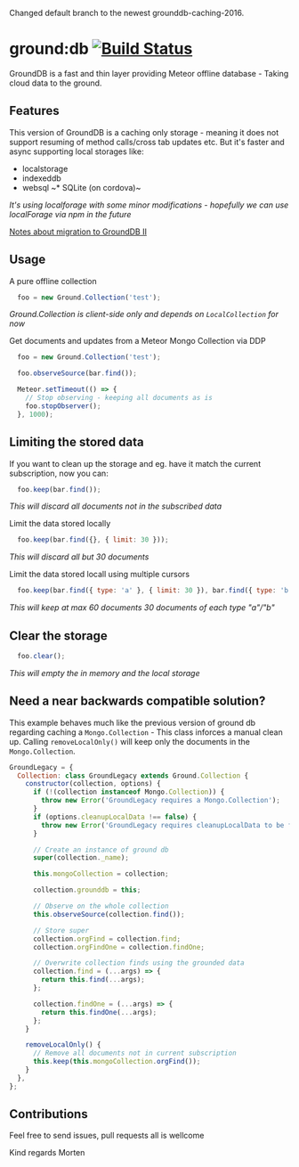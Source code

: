 Changed default branch to the newest grounddb-caching-2016.

ground:db [![Build Status](https://travis-ci.org/GroundMeteor/db.png?branch=grounddb-caching-2016)](https://travis-ci.org/GroundMeteor/db)
==========

GroundDB is a fast and thin layer providing Meteor offline database - Taking cloud data to the ground.

## Features
This version of GroundDB is a caching only storage - meaning it does not support resuming of method calls/cross tab updates etc. But it's faster and async supporting local storages like:
* localstorage
* indexeddb
* websql
~* SQLite (on cordova)~

*It's using localforage with some minor modifications - hopefully we can use localForage via npm in the future*

[Notes about migration to GroundDB II](https://github.com/GroundMeteor/db/issues/153#issuecomment-206125703)

## Usage

A pure offline collection
```js
  foo = new Ground.Collection('test');
```
*Ground.Collection is client-side only and depends on `LocalCollection` for now*


Get documents and updates from a Meteor Mongo Collection via DDP
```js
  foo = new Ground.Collection('test');

  foo.observeSource(bar.find());

  Meteor.setTimeout(() => {
    // Stop observing - keeping all documents as is
    foo.stopObserver();
  }, 1000);
```

## Limiting the stored data

If you want to clean up the storage and eg. have it match the current subscription, now you can:
```js
  foo.keep(bar.find());
```
*This will discard all documents not in the subscribed data*


Limit the data stored locally
```js
  foo.keep(bar.find({}, { limit: 30 }));
```
*This will discard all but 30 documents*


Limit the data stored locall using multiple cursors
```js
  foo.keep(bar.find({ type: 'a' }, { limit: 30 }), bar.find({ type: 'b' }, { limit: 30 }));
```
*This will keep at max 60 documents 30 documents of each type "a"/"b"*


## Clear the storage
```js
  foo.clear();
```
*This will empty the in memory and the local storage*


## Need a near backwards compatible solution?

This example behaves much like the previous version of ground db regarding caching a `Mongo.Collection` - This class inforces a manual clean up. Calling `removeLocalOnly()` will keep only the documents in the `Mongo.Collection`.

```js
GroundLegacy = {
  Collection: class GroundLegacy extends Ground.Collection {
    constructor(collection, options) {
      if (!(collection instanceof Mongo.Collection)) {
        throw new Error('GroundLegacy requires a Mongo.Collection');
      }
      if (options.cleanupLocalData !== false) {
        throw new Error('GroundLegacy requires cleanupLocalData to be false');
      }

      // Create an instance of ground db
      super(collection._name);

      this.mongoCollection = collection;

      collection.grounddb = this;

      // Observe on the whole collection
      this.observeSource(collection.find());

      // Store super
      collection.orgFind = collection.find;
      collection.orgFindOne = collection.findOne;

      // Overwrite collection finds using the grounded data
      collection.find = (...args) => {
        return this.find(...args);
      };

      collection.findOne = (...args) => {
        return this.findOne(...args);
      };
    }

    removeLocalOnly() {
      // Remove all documents not in current subscription
      this.keep(this.mongoCollection.orgFind());
    }
  },
};
```

## Contributions
Feel free to send issues, pull requests all is wellcome

Kind regards Morten
